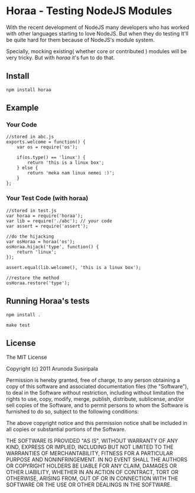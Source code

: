Horaa - Testing NodeJS Modules
==============================

With the recent development of NodeJS many developers who has worked with other languages starting to love NodeJS. But when they do testing It'll be quite hard for them because of NodeJS's module system.

Specially, mocking existing( whether core or contributed ) modules will be very tricky. But with *horaa* it's fun to do that.

## Install

	npm install horaa

## Example

### Your Code
	
	//stored in abc.js
	exports.welcome = function() {
		var os = require('os');

		if(os.type() == 'linux') {
			return 'this is a linux box';
		} else {
			return 'meka nam linux nemei :)';
		}	
	};
	

### Your Test Code (with horaa)

	//stored in test.js
	var horaa = require('horaa');
	var lib = require('./abc'); // your code
	var assert = require('assert');

	//do the hijacking
	var osHoraa = horaa('os');
	osHoraa.hijack('type', function() {
		return 'linux';
	});

	assert.equal(lib.welcome(), 'this is a linux box');

	//restore the method
	osHoraa.restore('type');

## Running Horaa's tests

``npm install . ``

``make test``

## License

The MIT License

Copyright (c) 2011 Arunoda Susiripala

Permission is hereby granted, free of charge, to any person obtaining a copy
of this software and associated documentation files (the "Software"), to deal
in the Software without restriction, including without limitation the rights
to use, copy, modify, merge, publish, distribute, sublicense, and/or sell
copies of the Software, and to permit persons to whom the Software is
furnished to do so, subject to the following conditions:

The above copyright notice and this permission notice shall be included in
all copies or substantial portions of the Software.

THE SOFTWARE IS PROVIDED "AS IS", WITHOUT WARRANTY OF ANY KIND, EXPRESS OR
IMPLIED, INCLUDING BUT NOT LIMITED TO THE WARRANTIES OF MERCHANTABILITY,
FITNESS FOR A PARTICULAR PURPOSE AND NONINFRINGEMENT. IN NO EVENT SHALL THE
AUTHORS OR COPYRIGHT HOLDERS BE LIABLE FOR ANY CLAIM, DAMAGES OR OTHER
LIABILITY, WHETHER IN AN ACTION OF CONTRACT, TORT OR OTHERWISE, ARISING FROM,
OUT OF OR IN CONNECTION WITH THE SOFTWARE OR THE USE OR OTHER DEALINGS IN
THE SOFTWARE.
